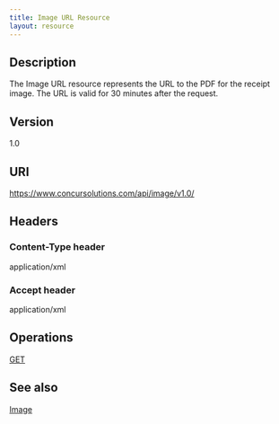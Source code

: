 ```yaml
---
title: Image URL Resource 
layout: resource
---
```


## Description
The Image URL resource represents the URL to the PDF for the receipt image. The URL is valid for 30 minutes after the request.

## Version
1.0

## URI
https://www.concursolutions.com/api/image/v1.0/

## Headers
### Content-Type header
application/xml
### Accept header
application/xml

## Operations
[GET][1]

## See also
[Image][2]

  


[1]: https://developer.concur.com/imaging/image-url-resource/image-url-resource-get
[2]: https://developer.concur.com/imaging/image-resource
